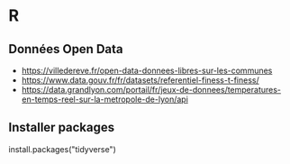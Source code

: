 # R

## Données Open Data
- https://villedereve.fr/open-data-donnees-libres-sur-les-communes
- https://www.data.gouv.fr/fr/datasets/referentiel-finess-t-finess/
- https://data.grandlyon.com/portail/fr/jeux-de-donnees/temperatures-en-temps-reel-sur-la-metropole-de-lyon/api

## Installer packages
install.packages("tidyverse")